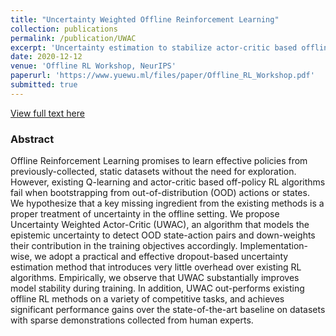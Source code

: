 ```yaml
---
title: "Uncertainty Weighted Offline Reinforcement Learning"
collection: publications
permalink: /publication/UWAC
excerpt: 'Uncertainty estimation to stabilize actor-critic based offline reinforcement learning.'
date: 2020-12-12
venue: 'Offline RL Workshop, NeurIPS'
paperurl: 'https://www.yuewu.ml/files/paper/Offline_RL_Workshop.pdf'
submitted: true
---
```

[View full text here](https://www.yuewu.ml/files/paper/Offline_RL_Workshop.pdf)
### Abstract
Offline Reinforcement Learning promises to learn effective policies from previously-collected, static datasets without the need for exploration. However, existing Q-learning and actor-critic based off-policy RL algorithms fail when bootstrapping from out-of-distribution (OOD) actions or states. We hypothesize that a key missing ingredient from the existing methods is a proper treatment of uncertainty in the offline setting. We propose Uncertainty Weighted Actor-Critic (UWAC), an algorithm that models the epistemic uncertainty to detect OOD state-action pairs and down-weights their contribution in the training objectives accordingly. Implementation-wise, we adopt a practical and effective dropout-based uncertainty estimation method that introduces very little overhead over existing RL algorithms. Empirically, we observe that UWAC substantially improves model stability during training. In addition, UWAC out-performs existing offline RL methods on a variety of competitive tasks, and achieves significant performance gains over the state-of-the-art baseline on datasets with sparse demonstrations collected from human experts.
